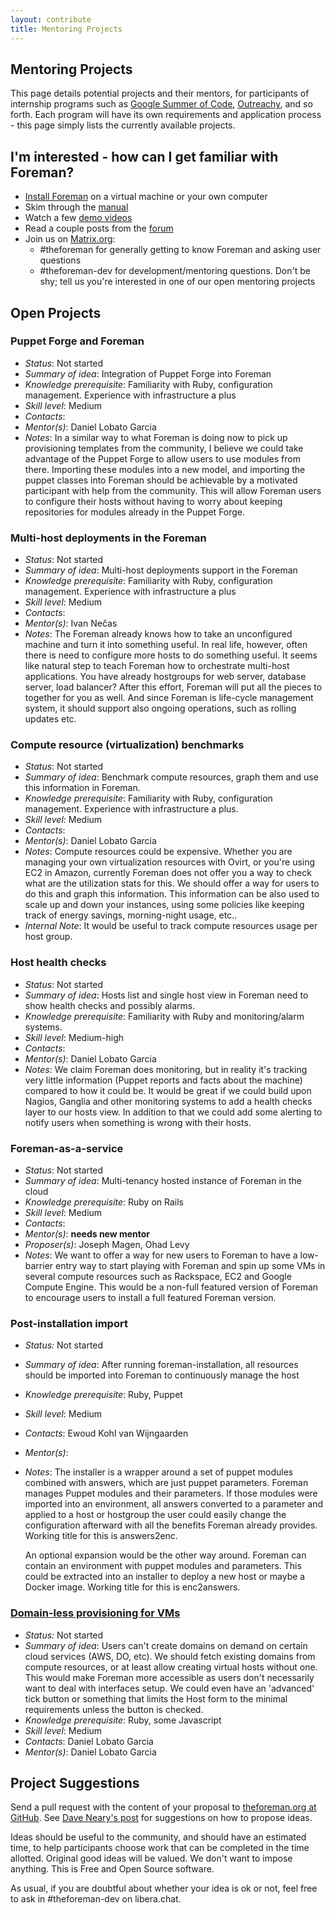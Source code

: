 ```yaml
---
layout: contribute
title: Mentoring Projects
---
```


## Mentoring Projects

This page details potential projects and their mentors, for participants of
internship programs such as [Google Summer of Code](https://www.google-melange.com/),
[Outreachy](https://www.gnome.org/outreachy/), and so forth. Each program will
have its own requirements and application process - this page simply lists the
currently available projects.

## I'm interested - how can I get familiar with Foreman?

* [Install Foreman](/manuals/latest/quickstart_guide.html) on a virtual machine or your own computer
* Skim through the [manual](/manuals/latest/index.html)
* Watch a few [demo videos](/media.html)
* Read a couple posts from the [forum](/support.html#forum)
* Join us on [Matrix.org](/support.html#Matrix.orglivechat):
  * \#theforeman for generally getting to know Foreman and asking user questions
  * \#theforeman-dev for development/mentoring questions. Don't be shy; tell us you're interested in one of our open mentoring projects

## Open Projects

### Puppet Forge and Foreman

* *Status*: Not started
* *Summary of idea*: Integration of Puppet Forge into Foreman
* *Knowledge prerequisite*: Familiarity with Ruby, configuration management. Experience with infrastructure a plus
* *Skill level*: Medium
* *Contacts*:
* *Mentor(s)*: Daniel Lobato Garcia
* *Notes*: In a similar way to what Foreman is doing now to pick up provisioning templates from the community, I believe we could take advantage of the Puppet Forge to allow users to use modules from there. Importing these modules into a new model, and importing the puppet classes into Foreman should be achievable by a motivated participant with help from the community. This will allow Foreman users to configure their hosts without having to worry about keeping repositories for modules already in the Puppet Forge.

### Multi-host deployments in the Foreman

* *Status*: Not started
* *Summary of idea*: Multi-host deployments support in the Foreman
* *Knowledge prerequisite*: Familiarity with Ruby, configuration management. Experience with infrastructure a plus
* *Skill level*: Medium
* *Contacts*:
* *Mentor(s)*: Ivan Nečas
* *Notes*: The Foreman already knows how to take an unconfigured machine and turn it into something useful. In real life, however, often there is need to configure more hosts to do something useful. It seems like natural step to teach Foreman how to orchestrate multi-host applications. You have already hostgroups for web server, database server, load balancer? After this effort, Foreman will put all the pieces to together for you as well. And since Foreman is life-cycle management system, it should support also ongoing operations, such as rolling updates etc.

### Compute resource (virtualization) benchmarks

* *Status*: Not started
* *Summary of idea*: Benchmark compute resources, graph them and use this information in Foreman.
* *Knowledge prerequisite*: Familiarity with Ruby, configuration management. Experience with infrastructure a plus.
* *Skill level*: Medium
* *Contacts*:
* *Mentor(s)*: Daniel Lobato Garcia
* *Notes*: Compute resources could be expensive. Whether you are managing your own virtualization resources with Ovirt, or you're using EC2 in Amazon, currently Foreman does not offer you a way to check what are the utilization stats for this. We should offer a way for users to do this and graph this information. This information can be also used to scale up and down your instances, using some policies like keeping track of energy savings, morning-night usage, etc..
* *Internal Note*: It would be useful to track compute resources usage per host group.

### Host health checks

* *Status*: Not started
* *Summary of idea*: Hosts list and single host view in Foreman need to show health checks and possibly alarms.
* *Knowledge prerequisite*: Familiarity with Ruby and monitoring/alarm systems.
* *Skill level*: Medium-high
* *Contacts*:
* *Mentor(s)*: Daniel Lobato Garcia
* *Notes*: We claim Foreman does monitoring, but in reality it's tracking very little information (Puppet reports and facts about the machine) compared to how it could be. It would be great if we could build upon Nagios, Ganglia and other monitoring systems to add a health checks layer to our hosts view. In addition to that we could add some alerting to notify users when something is wrong with their hosts.

### Foreman-as-a-service

* *Status*: Not started
* *Summary of idea*: Multi-tenancy hosted instance of Foreman in the cloud
* *Knowledge prerequisite*: Ruby on Rails
* *Skill level*: Medium
* *Contacts*:
* *Mentor(s)*: **needs new mentor**
* *Proposer(s)*: Joseph Magen, Ohad Levy
* *Notes*: We want to offer a way for new users to Foreman to have a low-barrier entry way to start playing with Foreman and spin up some VMs in several compute resources such as Rackspace, EC2 and Google Compute Engine. This would be a non-full featured version of Foreman to encourage users to install a full featured Foreman version.

### Post-installation import

* *Status:* Not started
* *Summary of idea*: After running foreman-installation, all resources should be imported into Foreman to continuously manage the host
* *Knowledge prerequisite*: Ruby, Puppet
* *Skill level*: Medium
* *Contacts*: Ewoud Kohl van Wijngaarden
* *Mentor(s)*:
* *Notes*: The installer is a wrapper around a set of puppet modules combined
  with answers, which are just puppet parameters. Foreman manages Puppet
  modules and their parameters. If those modules were imported into an
  environment, all answers converted to a parameter and applied to a host or
  hostgroup the user could easily change the configuration afterward with all
  the benefits Foreman already provides. Working title for this is answers2enc.

  An optional expansion would be the other way around. Foreman can contain an
  environment with puppet modules and parameters. This could be extracted into
  an installer to deploy a new host or maybe a Docker image. Working title for
  this is enc2answers.

### [Domain-less provisioning for VMs](http://projects.theforeman.org/issues/11989)

* *Status:* Not started
* *Summary of idea*: Users can't create domains on demand on certain cloud services (AWS, DO, etc). We should fetch existing domains from compute resources, or at least allow creating virtual hosts without one. This would make Foreman more accessible as users don't necessarily want to deal with interfaces setup. We could even have an 'advanced' tick button or something that limits the Host form to the minimal requirements unless the button is checked.
* *Knowledge prerequisite*: Ruby, some Javascript
* *Skill level*: Medium
* *Contacts*: Daniel Lobato Garcia
* *Mentor(s)*: Daniel Lobato Garcia

## Project Suggestions

Send a pull request with the content of your proposal to [theforeman.org at
GitHub](https://github.com/theforeman/theforeman.org). See [Dave Neary's
post](http://www.outercurve.org/Blogs/EntryId/45/Making-the-most-of-Google-Summer-of-Code-Dave-Neary-guest-blogger)
for suggestions on how to propose ideas.

Ideas should be useful to the community, and should have an estimated time, to
help participants choose work that can be completed in the time allotted.
Original good ideas will be valued. We don't want to impose anything. This is
Free and Open Source software.

As usual, if you are doubtful about whether your idea is ok or not, feel free
to ask in #theforeman-dev on libera.chat.
